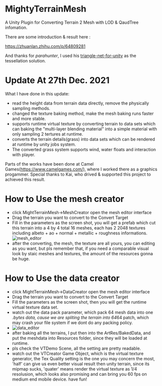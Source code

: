 # MightyTerrainMesh
A Unity Plugin for Converting Terrain 2 Mesh with LOD & QaudTree infomation.

There are some introduction & result here :

https://zhuanlan.zhihu.com/p/64809281

And thanks for *parahunter*, I used his [triangle-net-for-unity](https://github.com/parahunter/triangle-net-for-unity) as the tessellation solution.

# Update At 27th Dec. 2021
 What I have done in this update:
 
 * read the height data from terrain data directly, remove the physically sampling methods.
 * changed the texture baking method, make the mesh baking runs faster and more stable. 
 * supports runtime virtual texture by converting terrain to data sets which can baking the "multi-layer blending material" into a simple material with only sampling 2 tertures at runtime.
 * converts the terrain details(grass) into data sets which can be rendered at runtime by unity jobs system.
 * The converted grass system supports wind, water floats and interaction with player.

Parts of the works have been done at Camel Games(https://www.camelgames.com/), where I worked there as a graphics progammer. Special thanks to Kai, who drived & supported this project to achieved this result.

# How to Use the mesh creator
* click MightTerrainMesh->MeshCreator open the mesh editor interface
* Drag the terrain you want to convert to the Convert Target
* Fill in the parameters as the screen shot, you will get a prefab which cut this terrain into a 4 by 4 total 16 meshes, each has 2 2048 textures including albeto + ao + normal + metallic + roughness informations.
![mesh_editor](https://user-images.githubusercontent.com/4982625/147907698-939fdc24-a113-42ca-b084-5e823e67768f.png)
* after the converting, the mesh, the texture are all yours, you can editing as you want, but pls remember that, if you need a comparable visual look by staic meshes and textures, the amount of the resources gonna be huge.

# How to Use the data creator
* click MightTerrainMesh->DataCreator open the mesh editor interface
* Drag the terrain you want to convert to the Convert Target
* Fill the parameters as the screen shot, then you will get the runtime virtual texture data set.
* watch out the data pack parameter, which pack 64 mesh data into one *.bytes data, cause we are spliting the terrain into 64*64 patch, which may crash your file system if we dont do any packing policy.
* ![data_editor](https://user-images.githubusercontent.com/4982625/147909008-482a3a21-ad5a-427d-aba0-a4f8affb4686.png)
* after baking all the terrains, I put then into the ArtRes/BakedData, and put the meshdata into Resources folder, since they will be loaded at runtime.
* pls check the VTDemo Scene, all the setting are pretty readable.
* watch out the VTCreator Game Object, which is the virtual texture generator, the Tex Quality setting is the one you may concern the most, 'half' can give us even better visual result then unity terrain, since its mipmap sucks, 'quater' means render the virtual texture as 1/4 resolusion, which looks also promising and can bring you 60 fps on medium end mobile device.
have fun!
